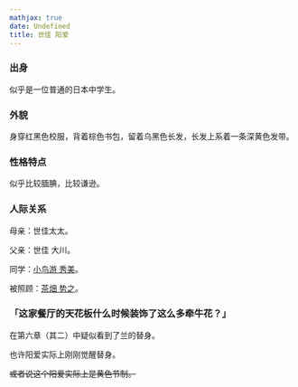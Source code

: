 ```yaml
---
mathjax: true
date: Undefined
title: 世佳 阳爱
---
```

### 出身

似乎是一位普通的日本中学生。

### 外貌

身穿红黑色校服，背着棕色书包，留着乌黑色长发，长发上系着一条深黄色发带。

### 性格特点

似乎比较腼腆，比较谦逊。

### 人际关系

母亲：世佳太太。

父亲：世佳 大川。

同学：[小鸟游 秀美](/karin-no-kimyou-na-bouken/xiaoniaoyou-xiumei)。

被照顾：[茶畑 势之](/karin-no-kimyou-na-bouken/chatian-shizhi)。

### 「这家餐厅的天花板什么时候装饰了这么多牵牛花？」

在第六章（其二）中疑似看到了兰的替身。

也许阳爱实际上刚刚觉醒替身。

~~或者说这个阳爱实际上是黄色节制。~~
